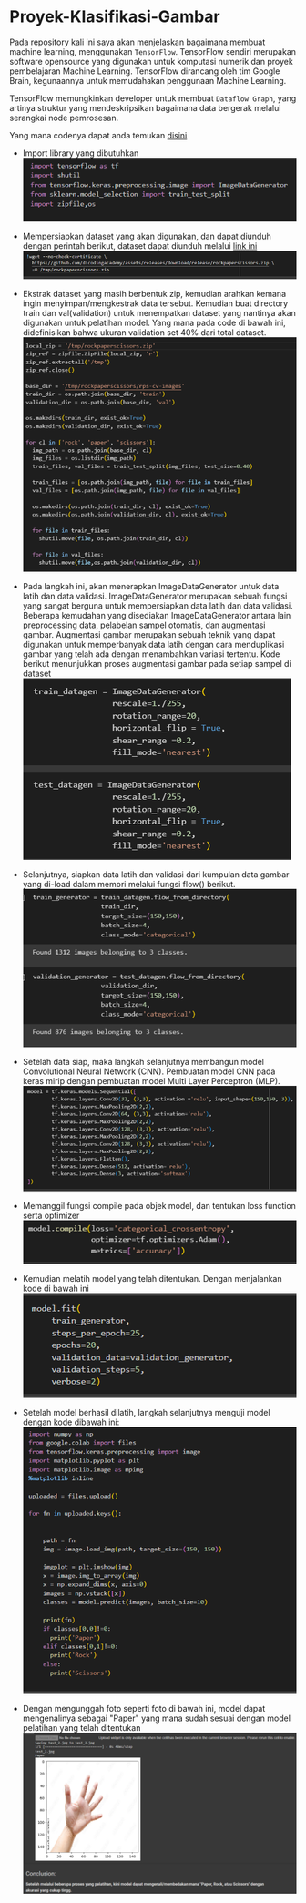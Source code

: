# Proyek-Klasifikasi-Gambar

Pada repository kali ini saya akan menjelaskan bagaimana membuat machine learning, menggunakan `TensorFlow`. TensorFlow sendiri merupakan software opensource yang digunakan untuk komputasi numerik dan proyek pembelajaran Machine Learning. TensorFlow dirancang oleh tim Google Brain, kegunaannya untuk memudahakan penggunaan Machine Learning.

TensorFlow memungkinkan developer untuk membuat `Dataflow Graph`, yang artinya struktur yang mendeskripsikan bagaimana data bergerak melalui serangkai node pemrosesan.

Yang mana codenya dapat anda temukan [disini](./paper_rock_scissors.ipynb)
- Import library yang dibutuhkan
    ![img](./img/library.png)

- Mempersiapkan dataset yang akan digunakan, dan dapat diunduh dengan perintah berikut, dataset dapat diunduh melalui [link ini](https://github.com/dicodingacademy/assets/releases/download/release/rockpaperscissors.zip)
    ![img](./img/dataset.png)

- Ekstrak dataset yang masih berbentuk zip, kemudian arahkan kemana ingin menyimpan/mengkestrak data tersebut.
Kemudian buat directory train dan val(validation) untuk menempatkan dataset yang nantinya akan digunakan untuk pelatihan model. Yang mana pada code di bawah ini, didefinisikan bahwa ukuran validation set 40% dari total dataset.
    ![img](./img/extract_file.png)
- Pada langkah ini, akan menerapkan ImageDataGenerator untuk data latih dan data validasi. ImageDataGenerator merupakan sebuah fungsi yang sangat berguna untuk mempersiapkan data latih dan data validasi. Beberapa kemudahan yang disediakan ImageDataGenerator antara lain preprocessing data, pelabelan sampel otomatis, dan augmentasi gambar. Augmentasi gambar merupakan sebuah teknik yang dapat digunakan untuk memperbanyak data latih dengan cara menduplikasi gambar yang telah ada dengan menambahkan variasi tertentu. Kode berikut menunjukkan proses augmentasi gambar pada setiap sampel di dataset
    ![img](./img/imagedatagenerator.png)

- Selanjutnya, siapkan data latih dan validasi dari kumpulan data gambar yang di-load dalam     memori melalui fungsi flow() berikut.
    ![img](./img/data_latih_validasi.png)

- Setelah data siap, maka langkah selanjutnya membangun model Convolutional Neural Network (CNN). Pembuatan model CNN pada keras mirip dengan pembuatan model Multi Layer Perceptron (MLP).
    ![img](./img/cnn.png)

- Memanggil fungsi compile pada objek model, dan tentukan loss function serta optimizer
    ![img](./img/compile.png)

- Kemudian melatih model yang telah ditentukan. Dengan menjalankan kode di bawah ini
    ![img](./img/modelfit.png)

- Setelah model berhasil dilatih, langkah selanjutnya menguji model dengan kode dibawah ini:
    ![img](./img/uji_code.png)

- Dengan mengunggah foto seperti foto di bawah ini, model dapat mengenalinya sebagai "Paper" yang mana sudah sesuai dengan model pelatihan yang telah ditentukan
    ![img](./img/uji_result.png)